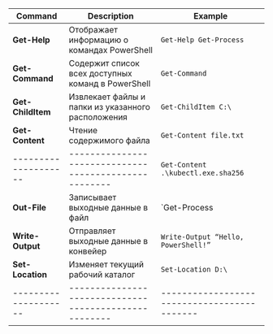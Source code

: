 | Command            | Description                                         | Example                  |
|--------------------|-----------------------------------------------------|-------------------------------------------|
| **Get-Help**       | Отображает информацию о командах PowerShell         | `Get-Help Get-Process`   
| **Get-Command**    | Содержит список всех доступных команд в PowerShell  | `Get-Command`       
| **Get-ChildItem**  | Извлекает файлы и папки из указанного расположения  | `Get-ChildItem C:\ `     
| **Get-Content**    | Чтение содержимого файла                            | `Get-Content file.txt`   
|--------------------|-----------------------------------------------------| `Get-Content .\kubectl.exe.sha256`   
| **Out-File**       | Записывает выходные данные в файл                   | `Get-Process | Out-File .\file1.txt `
| **Write-Output**   | Отправляет выходные данные в конвейер               | `Write-Output “Hello, PowerShell!” `
| **Set-Location**   | Изменяет текущий рабочий каталог                    | `Set-Location D:\ `      
|--------------------|-----------------------------------------------------|-------------------------------------------|
